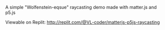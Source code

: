 A simple "Wolfenstein-eqsue" raycasting demo made with matter.js and p5.js

Viewable on Replit: http://replit.com/@VL-coder/matterjs-p5js-raycasting
